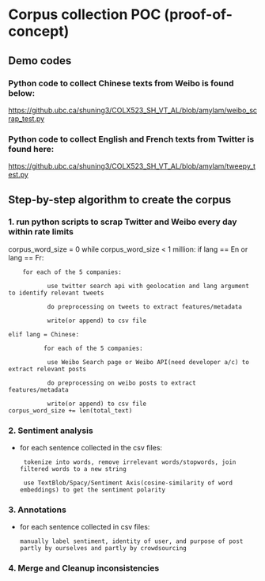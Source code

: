 # Corpus collection POC (proof-of-concept)

## Demo codes

### Python code to collect Chinese texts from Weibo is found below:

https://github.ubc.ca/shuning3/COLX523_SH_VT_AL/blob/amylam/weibo_scrap_test.py

### Python code to collect English and French texts from Twitter is found here: 

https://github.ubc.ca/shuning3/COLX523_SH_VT_AL/blob/amylam/tweepy_test.py

## Step-by-step algorithm to create the corpus

### 1. run python scripts to scrap Twitter and Weibo every day within rate limits
corpus_word_size = 0
 while corpus_word_size < 1 million: 
   if lang == En or lang == Fr:

        for each of the 5 companies:

               use twitter search api with geolocation and lang argument to identify relevant tweets

               do preprocessing on tweets to extract features/metadata 

               write(or append) to csv file 

    elif lang = Chinese:

              for each of the 5 companies:

               use Weibo Search page or Weibo API(need developer a/c) to extract relevant posts

               do preprocessing on weibo posts to extract features/metadata 

               write(or append) to csv file 
    corpus_word_size += len(total_text)            

### 2. Sentiment analysis
- for each sentence collected in the csv files:

       tokenize into words, remove irrelevant words/stopwords, join filtered words to a new string
       
       use TextBlob/Spacy/Sentiment Axis(cosine-similarity of word embeddings) to get the sentiment polarity

### 3. Annotations
- for each sentence collected in csv files:

      manually label sentiment, identity of user, and purpose of post partly by ourselves and partly by crowdsourcing

### 4. Merge and Cleanup inconsistencies

